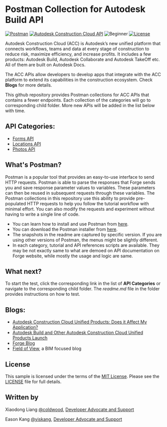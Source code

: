 # Postman Collection for Autodesk Build API 

[![Postman](https://img.shields.io/badge/Postman-v8.0.7-orange.svg)](https://www.getpostman.com/)
[![Autodesk Construction Cloud API](https://img.shields.io/badge/accapi-v1-green.svg)](https://forge.autodesk.com/en/docs/acc/v1/overview/)
![Beginner](https://img.shields.io/badge/Level-Beginner-green.svg)
[![License](https://img.shields.io/:license-MIT-blue.svg)](http://opensource.org/licenses/MIT)

Autodesk Construction Cloud (ACC) is Autodesk’s new unified platform that connects workflows, teams and data at every stage of construction to reduce risk, maximize efficiency, and increase profits. It includes a few products: Autodesk Build, Autodesk Collaborate and Autodesk TakeOff etc. All of them are built on Autodesk Docs. 

The ACC APIs allow developers to develop apps that integrate with the ACC platform to extend its capabilities in the construction ecosystem. Check **Blogs** for more details.

This github repository provides Postman collections for ACC APIs that contains a fewer endpoints. Each collection of the categories will go to corresponding child folder. More new APIs will be added in the list below with time.

## API Categories:

 * [Forms API](./Forms%20API)
 * [Locations API](./Locations%20API)
 * [Photos API](./Photos%20API)

## What's Postman?

Postman is a popular tool that provides an easy-to-use interface to send HTTP requests. Postman is able to parse the responses that Forge sends you and save response parameter values to variables. These parameters can then be reused in subsequent requests through these variables. The Postman collections in this repository use this ability to provide pre-populated HTTP requests to help you follow the tutorial workflow with minimal effort. You can also modify the requests and experiment without having to write a single line of code. 

- You can learn how to install and use Postman from [here](https://learning.getpostman.com/docs/postman/launching_postman/installation_and_updates).
- You can download the Postman installer from [here](https://www.getpostman.com/downloads/).
- The snapshots in the readme are captured by specific version. If you are using other versions of Postman, the menus might be slightly different.
- In each category, tutorial and API references scripts are available. They may be not exactly same to what are demoed on API documentation on Forge website, while mostly the usage and logic are same.

## What next?

To start the test, click the corresponding link in the list of **API Categories** or navigate to the corresponding child folder. The *readme.md* file in the folder provides instructions on how to test. 

## Blogs:
- [Autodesk Construction Cloud Unified Products: Does it Affect My Application?](https://forge.autodesk.com/blog/autodesk-construction-cloud-unified-products-does-it-affect-my-application)
- [Autodesk Build and Other Autodesk Construction Cloud Unified Products Launch](https://forge.autodesk.com/blog/autodesk-build-and-other-autodesk-construction-cloud-unified-products-launch)
- [Forge Blog](https://forge.autodesk.com/categories/bim-360-api)
- [Field of View](https://fieldofviewblog.wordpress.com/), a BIM focused blog

## License

This sample is licensed under the terms of the [MIT License](http://opensource.org/licenses/MIT). Please see the [LICENSE](LICENSE) file for full details.

## Written by

Xiaodong Liang [@coldwood](https://twitter.com/coldwood), [Developer Advocate and Support](http://forge.autodesk.com)

Eason Kang [@yiskang](https://twitter.com/yiskang), [Developer Advocate and Support](http://forge.autodesk.com)